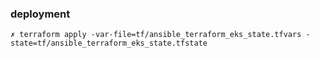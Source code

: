 ### deployment
`✗ terraform apply -var-file=tf/ansible_terraform_eks_state.tfvars -state=tf/ansible_terraform_eks_state.tfstate`